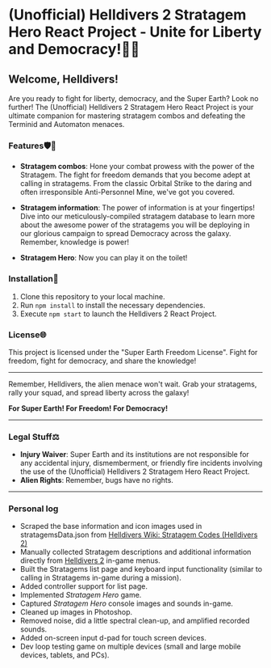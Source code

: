 # (Unofficial) Helldivers 2 Stratagem Hero React Project - Unite for Liberty and Democracy!🚀🔥

## Welcome, Helldivers!

Are you ready to fight for liberty, democracy, and the Super Earth? Look no further! The (Unofficial) Helldivers 2 Stratagem Hero React Project is your ultimate companion for mastering stratagem combos and defeating the Terminid and Automaton menaces.

### Features🛡️🔫

- **Stratagem combos**: Hone your combat prowess with the power of the Stratagem. The fight for freedom demands that you become adept at calling in stratagems. From the classic Orbital Strike to the daring and often irresponsible Anti-Personnel Mine, we've got you covered.

- **Stratagem information**: The power of information is at your fingertips! Dive into our meticulously-compiled stratagem database to learn more about the awesome power of the stratagems you will be deploying in our glorious campaign to spread Democracy across the galaxy. Remember, knowledge is power!

- **Stratagem Hero**: Now you can play it on the toilet!

### Installation🚀

1. Clone this repository to your local machine.
2. Run `npm install` to install the necessary dependencies.
3. Execute `npm start` to launch the Helldivers 2 React Project.

### License🌐

This project is licensed under the "Super Earth Freedom License". Fight for freedom, fight for democracy, and share the knowledge!

---

Remember, Helldivers, the alien menace won't wait. Grab your stratagems, rally your squad, and spread liberty across the galaxy!

**For Super Earth! For Freedom! For Democracy!**

---

### Legal Stuff⚖️

- **Injury Waiver**: Super Earth and its institutions are not responsible for any accidental injury, dismemberment, or friendly fire incidents involving the use of the (Unofficial) Helldivers 2 Stratagem Hero React Project.
- **Alien Rights**: Remember, bugs have no rights.

---

### Personal log

- Scraped the base information and icon images used in stratagemsData.json from [Helldivers Wiki: Stratagem Codes (Helldivers 2)](https://helldivers.fandom.com/wiki/Stratagem_Codes_(Helldivers_2))
- Manually collected Stratagem descriptions and additional information directly from [Helldivers 2](https://store.steampowered.com/agecheck/app/553850/) in-game menus.
- Built the Stratagems list page and keyboard input functionality (similar to calling in Stratagems in-game during a mission).
- Added controller support for list page.
- Implemented *Stratagem Hero* game.
- Captured *Stratagem Hero* console images and sounds in-game.
- Cleaned up images in Photoshop.
- Removed noise, did a little spectral clean-up, and amplified recorded sounds.
- Added on-screen input d-pad for touch screen devices.
- Dev loop testing game on multiple devices (small and large mobile devices, tablets, and PCs).